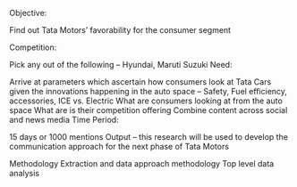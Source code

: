Objective:

Find out Tata Motors’ favorability for the consumer segment 
 

Competition:

Pick any out of the following – Hyundai, Maruti Suzuki
Need:

Arrive at parameters which ascertain how consumers look at Tata Cars given the innovations  happening in the auto space – Safety, Fuel efficiency, accessories, ICE vs. Electric
What are consumers looking at from the auto space
What are is their competition offering
Combine content across social and news media
Time Period:

15 days or 1000 mentions
Output – this research will be used to develop the communication approach for the next phase of Tata Motors

Methodology
Extraction and data approach methodology
Top level data analysis